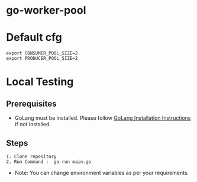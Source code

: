 # go-worker-pool

# Default cfg
```
export CONSUMER_POOL_SIZE=2
export PRODUCER_POOL_SIZE=2
```


# Local Testing

## Prerequisites
 - GoLang must be installed. Please follow [GoLang Installation Instructions ](https://golang.org/doc/install) if not installed.
## Steps
```
1. Clone repository
2. Run Command :  go run main.go
```
- Note: You can change environment variables as per your requirements.